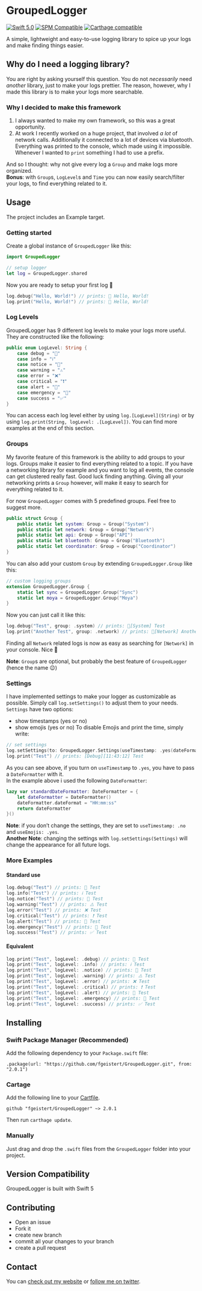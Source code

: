# GroupedLogger
[![Swift 5.0](https://img.shields.io/badge/Swift-5.0-orange.svg)]((https://developer.apple.com/swift))
[![SPM Compatible](https://img.shields.io/badge/SPM-compatible-4BC51D.svg?style=flat)](https://swift.org/package-manager/)
[![Carthage compatible](https://img.shields.io/badge/Carthage-compatible-4BC51D.svg?style=flat)](https://github.com/Carthage/Carthage)

A simple, lightweight and easy-to-use logging library to spice up your logs and make finding things easier.

## Why do I need a logging library?
You are right by asking yourself this question. You do not *necessarily* need *another* library, just to make your logs prettier. The reason, however, why I made this library is to make your logs more searchable.

### Why I decided to make this framework
1. I always wanted to make my own framework, so this was a great opportunity.
2. At work I recently worked on a huge project, that involved *a lot* of network calls. Additionally it connected to a lot of devices via bluetooth. Everything was printed to the console, which made using it impossible. Whenever I wanted to `print` something I had to use a prefix.

And so I thought: why not give every log a `Group` and make logs more organized.  
**Bonus**: with `Group`s, `LogLevel`s and `Time` you can now easily search/filter your logs, to find everything related to it.

## Usage
The project includes an Example target.
### Getting started
Create a global instance of `GroupedLogger` like this:
```swift
import GroupedLogger

// setup logger
let log = GroupedLogger.shared
```
Now you are ready to setup your first log :tada:
```swift
log.debug("Hello, World!") // prints: 📢 Hello, World!
log.print("Hello, World!") // prints: 📢 Hello, World!
```

### Log Levels
GroupedLogger has 9 different log levels to make your logs more useful.
They are constructed like the following:
```swift
public enum LogLevel: String {
    case debug = "📢"
    case info = "ℹ️"
    case notice = "🔶"
    case warning = "⚠️"
    case error = "❌"
    case critical = "❗️"
    case alert = "🚨"
    case emergency = "🚒"
    case success = "✅"
}
```
You can access each log level either by using `log.[LogLevel](String)` or by using `log.print(String, logLevel: .[LogLevel])`.
You can find more examples at the end of this section.

### Groups
My favorite feature of this framework is the ability to add groups to your logs. Groups make it easier to find everything related to a topic. If you have a networking library for example and you want to log all events, the console can get clustered really fast. Good luck finding anything. Giving all your networking prints a `Group` however, will make it easy to search for everything related to it.  

For now `GroupedLogger` comes with 5 predefined groups. Feel free to suggest more.
```swift
public struct Group {
    public static let system: Group = Group("System")
    public static let network: Group = Group("Network")
    public static let api: Group = Group("API")
    public static let bluetooth: Group = Group("Bluetooth")
    public static let coordinator: Group = Group("Coordinator")
}
```
You can also add your custom `Group` by extending `GroupedLogger.Group` like this:
```swift
// custom logging groups
extension GroupedLogger.Group {
    static let sync = GroupedLogger.Group("Sync")
    static let moya = GroupedLogger.Group("Moya")
}
```
Now you can just call it like this:
```swift
log.debug("Test", group: .system) // prints: 📢[System] Test
log.print("Another Test", group: .network) // prints: 📢[Network] Another Test
```
Finding all `Network` related logs is now as easy as searching for `[Network]` in your console. Nice :tada:

**Note**: `Group`s are optional, but probably the best feature of `GroupedLogger` (hence the name :wink:)

### Settings
I have implemented settings to make your logger as customizable as possible. Simply call `log.setSettings()` to adjust them to your needs.  
`Settings` have two options:
- show timestamps (yes or no)
- show emojis (yes or no)
To disable Emojis and print the time, simply write:
```swift
// set settings
log.setSettings(to: GroupedLogger.Settings(useTimestamp: .yes(dateFormatter: standardDateFormatter), useEmoji: .no))
log.print("Test") // prints: [Debug][11:43:12] Test
```
As you can see above, if you turn on `useTimestamp` to `.yes`, you have to pass a `DateFormatter` with it.  
In the example above i used the following `DateFormatter`:
```swift
lazy var standardDateFormatter: DateFormatter = {
    let dateFormatter = DateFormatter()
    dateFormatter.dateFormat = "HH:mm:ss"
    return dateFormatter
}()
```
**Note**: if you don’t change the settings, they are set to `useTimestamp: .no` and `useEmojis: .yes`.  
**Another Note**: changing the settings with `log.setSettings(Settings)` will change the appearance for all future logs.

### More Examples
#### Standard use
```swift
log.debug("Test") // prints: 📢 Test
log.info("Test") // prints: ℹ️ Test
log.notice("Test") // prints: 🔶 Test
log.warning("Test") // prints: ⚠️ Test
log.error("Test") // prints: ❌ Test
log.critical("Test") // prints: ❗️ Test
log.alert("Test") // prints: 🚨 Test
log.emergency("Test") // prints: 🚒 Test
log.success("Test") // prints: ✅ Test
```
#### Equivalent
```swift
log.print("Test", logLevel: .debug) // prints: 📢 Test
log.print("Test", logLevel: .info) // prints: ℹ️ Test
log.print("Test", logLevel: .notice) // prints: 🔶 Test
log.print("Test", logLevel: .warning) // prints: ⚠️ Test
log.print("Test", logLevel: .error) // prints: ❌ Test
log.print("Test", logLevel: .critical) // prints: ❗️ Test
log.print("Test", logLevel: .alert) // prints: 🚨 Test
log.print("Test", logLevel: .emergency) // prints: 🚒 Test
log.print("Test", logLevel: .success) // prints: ✅ Test
```

## Installing
### Swift Package Manager (Recommended)
Add the following dependency to your `Package.swift` file:
```
.package(url: "https://github.com/fgeistert/GroupedLogger.git", from: "2.0.1")
```

### Cartage
Add the following line to your [Cartfile](https://github.com/Carthage/Carthage/blob/master/Documentation/Artifacts.md#cartfile).

```
github "fgeistert/GroupedLogger" ~> 2.0.1
```

Then run `carthage update`.
### Manually
Just drag and drop the `.swift` files from the `GroupedLogger` folder into your project.

## Version Compatibility
GroupedLogger is built with Swift 5

## Contributing
- Open an issue
- Fork it
- create new branch
- commit all your changes to your branch
- create a pull request

## Contact
You can [check out my website](https://fgeistert.com/) or [follow me on twitter](https://twitter.com/fgeistert).

